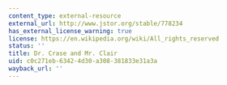 ```yaml
---
content_type: external-resource
external_url: http://www.jstor.org/stable/778234
has_external_license_warning: true
license: https://en.wikipedia.org/wiki/All_rights_reserved
status: ''
title: Dr. Crase and Mr. Clair
uid: c0c271eb-6342-4d30-a308-381833e31a3a
wayback_url: ''
---
```

